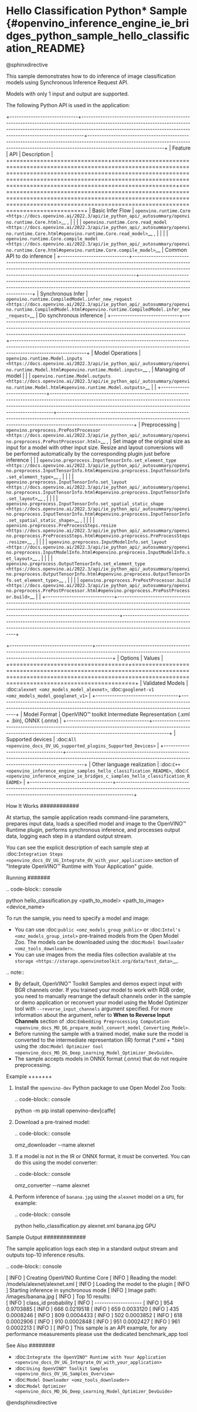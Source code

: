 # Hello Classification Python* Sample {#openvino_inference_engine_ie_bridges_python_sample_hello_classification_README}

@sphinxdirective

This sample demonstrates how to do inference of image classification models using Synchronous Inference Request API. 

Models with only 1 input and output are supported.

The following Python API is used in the application:

+-----------------------------+-------------------------------------------------------------------------------------------------------------------------------------------------------------------------------------------------------------------------------------------+--------------------------------------------------------------------------------------------------------------------------------------------------------------------------------------------+
| Feature                     | API                                                                                                                                                                                                                                       | Description                                                                                                                                                                                |
+=============================+===========================================================================================================================================================================================================================================+============================================================================================================================================================================================+
| Basic Infer Flow            | `openvino.runtime.Core <https://docs.openvino.ai/2022.3/api/ie_python_api/_autosummary/openvino.runtime.Core.html>`__ ,                                                                                                                   |                                                                                                                                                                                            |
|                             | `openvino.runtime.Core.read_model <https://docs.openvino.ai/2022.3/api/ie_python_api/_autosummary/openvino.runtime.Core.html#openvino.runtime.Core.read_model>`__ ,                                                                       |                                                                                                                                                                                            |
|                             | `openvino.runtime.Core.compile_model <https://docs.openvino.ai/2022.3/api/ie_python_api/_autosummary/openvino.runtime.Core.html#openvino.runtime.Core.compile_model>`__                                                                   | Common API to do inference                                                                                                                                                                 |
+-----------------------------+-------------------------------------------------------------------------------------------------------------------------------------------------------------------------------------------------------------------------------------------+--------------------------------------------------------------------------------------------------------------------------------------------------------------------------------------------+
| Synchronous Infer           | `openvino.runtime.CompiledModel.infer_new_request <https://docs.openvino.ai/2022.3/api/ie_python_api/_autosummary/openvino.runtime.CompiledModel.html#openvino.runtime.CompiledModel.infer_new_request>`__                                | Do synchronous inference                                                                                                                                                                   |
+-----------------------------+-------------------------------------------------------------------------------------------------------------------------------------------------------------------------------------------------------------------------------------------+--------------------------------------------------------------------------------------------------------------------------------------------------------------------------------------------+
| Model Operations            | `openvino.runtime.Model.inputs <https://docs.openvino.ai/2022.3/api/ie_python_api/_autosummary/openvino.runtime.Model.html#openvino.runtime.Model.inputs>`__ ,                                                                            | Managing of model                                                                                                                                                                          |
|                             | `openvino.runtime.Model.outputs <https://docs.openvino.ai/2022.3/api/ie_python_api/_autosummary/openvino.runtime.Model.html#openvino.runtime.Model.outputs>`__                                                                            |                                                                                                                                                                                            |
+-----------------------------+-------------------------------------------------------------------------------------------------------------------------------------------------------------------------------------------------------------------------------------------+--------------------------------------------------------------------------------------------------------------------------------------------------------------------------------------------+
| Preprocessing               | `openvino.preprocess.PrePostProcessor <https://docs.openvino.ai/2022.3/api/ie_python_api/_autosummary/openvino.preprocess.PrePostProcessor.html>`__ ,                                                                                     | Set image of the original size as input for a model with other input size. Resize and layout conversions will be performed automatically by the corresponding plugin just before inference |
|                             | `openvino.preprocess.InputTensorInfo.set_element_type <https://docs.openvino.ai/2022.3/api/ie_python_api/_autosummary/openvino.preprocess.InputTensorInfo.html#openvino.preprocess.InputTensorInfo.set_element_type>`__ ,                 |                                                                                                                                                                                            |
|                             | `openvino.preprocess.InputTensorInfo.set_layout <https://docs.openvino.ai/2022.3/api/ie_python_api/_autosummary/openvino.preprocess.InputTensorInfo.html#openvino.preprocess.InputTensorInfo.set_layout>`__ ,                             |                                                                                                                                                                                            |
|                             | `openvino.preprocess.InputTensorInfo.set_spatial_static_shape <https://docs.openvino.ai/2022.3/api/ie_python_api/_autosummary/openvino.preprocess.InputTensorInfo.html#openvino.preprocess.InputTensorInfo.set_spatial_static_shape>`__ , |                                                                                                                                                                                            |
|                             | `openvino.preprocess.PreProcessSteps.resize <https://docs.openvino.ai/2022.3/api/ie_python_api/_autosummary/openvino.preprocess.PreProcessSteps.html#openvino.preprocess.PreProcessSteps.resize>`__ ,                                     |                                                                                                                                                                                            |
|                             | `openvino.preprocess.InputModelInfo.set_layout <https://docs.openvino.ai/2022.3/api/ie_python_api/_autosummary/openvino.preprocess.InputModelInfo.html#openvino.preprocess.InputModelInfo.set_layout>`__ ,                                |                                                                                                                                                                                            |
|                             | `openvino.preprocess.OutputTensorInfo.set_element_type <https://docs.openvino.ai/2022.3/api/ie_python_api/_autosummary/openvino.preprocess.OutputTensorInfo.html#openvino.preprocess.OutputTensorInfo.set_element_type>`__ ,              |                                                                                                                                                                                            |
|                             | `openvino.preprocess.PrePostProcessor.build <https://docs.openvino.ai/2022.3/api/ie_python_api/_autosummary/openvino.preprocess.PrePostProcessor.html#openvino.preprocess.PrePostProcessor.build>`__                                      |                                                                                                                                                                                            |
+-----------------------------+-------------------------------------------------------------------------------------------------------------------------------------------------------------------------------------------------------------------------------------------+--------------------------------------------------------------------------------------------------------------------------------------------------------------------------------------------+

+-----------------------------------+-------------------------------------------------------------------------------------------------------------------------------------------------------------------+
| Options                           | Values                                                                                                                                                            |
+===================================+===================================================================================================================================================================+
| Validated Models                  | :doc:`alexnet <omz_models_model_alexnet>`, :doc:`googlenet-v1 <omz_models_model_googlenet_v1>`                                                                    |
+-----------------------------------+-------------------------------------------------------------------------------------------------------------------------------------------------------------------+
| Model Format                      | OpenVINO™ toolkit Intermediate Representation (.xml + .bin), ONNX (.onnx)                                                                                         |
+-----------------------------------+-------------------------------------------------------------------------------------------------------------------------------------------------------------------+
| Supported devices                 | :doc:`All <openvino_docs_OV_UG_supported_plugins_Supported_Devices>`                                                                                              |
+-----------------------------------+-------------------------------------------------------------------------------------------------------------------------------------------------------------------+
| Other language realization        | :doc:`C++ <openvino_inference_engine_samples_hello_classification_README>`, :doc:`C <openvino_inference_engine_ie_bridges_c_samples_hello_classification_README>` |
+-----------------------------------+-------------------------------------------------------------------------------------------------------------------------------------------------------------------+

How It Works
############

At startup, the sample application reads command-line parameters, prepares input data, loads a specified model and image to the OpenVINO™ Runtime plugin, performs synchronous inference, and processes output data, logging each step in a standard output stream.

You can see the explicit description of each sample step at :doc:`Integration Steps <openvino_docs_OV_UG_Integrate_OV_with_your_application>` section of "Integrate OpenVINO™ Runtime with Your Application" guide.

Running
#######

.. code-block:: console
   
   python hello_classification.py <path_to_model> <path_to_image> <device_name>

To run the sample, you need to specify a model and image:

- You can use :doc:`public <omz_models_group_public>` or :doc:`Intel's <omz_models_group_intel>` pre-trained models from the Open Model Zoo. The models can be downloaded using the :doc:`Model Downloader <omz_tools_downloader>`.
- You can use images from the media files collection available at `the storage <https://storage.openvinotoolkit.org/data/test_data>`__.

.. note::
  
   - By default, OpenVINO™ Toolkit Samples and demos expect input with BGR channels order. If you trained your model to work with RGB order, you need to manually rearrange the default channels order in the sample or demo application or reconvert your model using the Model Optimizer tool with ``--reverse_input_channels`` argument specified. For more information about the argument, refer to **When to Reverse Input Channels** section of :doc:`Embedding Preprocessing Computation <openvino_docs_MO_DG_prepare_model_convert_model_Converting_Model>`.
   - Before running the sample with a trained model, make sure the model is converted to the intermediate representation (IR) format (\*.xml + \*.bin) using the :doc:`Model Optimizer tool <openvino_docs_MO_DG_Deep_Learning_Model_Optimizer_DevGuide>`.
   - The sample accepts models in ONNX format (.onnx) that do not require preprocessing.

Example
+++++++

1. Install the ``openvino-dev`` Python package to use Open Model Zoo Tools:
   
   .. code-block:: console
      
      python -m pip install openvino-dev[caffe]

2. Download a pre-trained model:
   
   .. code-block:: console
      
      omz_downloader --name alexnet

3. If a model is not in the IR or ONNX format, it must be converted. You can do this using the model converter:
   
   .. code-block:: console
      
      omz_converter --name alexnet

4. Perform inference of ``banana.jpg`` using the ``alexnet`` model on a ``GPU``, for example:
   
   .. code-block:: console
      
      python hello_classification.py alexnet.xml banana.jpg GPU

Sample Output
#############

The sample application logs each step in a standard output stream and outputs top-10 inference results.

.. code-block:: console
   
   [ INFO ] Creating OpenVINO Runtime Core
   [ INFO ] Reading the model: /models/alexnet/alexnet.xml
   [ INFO ] Loading the model to the plugin
   [ INFO ] Starting inference in synchronous mode
   [ INFO ] Image path: /images/banana.jpg
   [ INFO ] Top 10 results:     
   [ INFO ] class_id probability
   [ INFO ] --------------------
   [ INFO ] 954      0.9703885
   [ INFO ] 666      0.0219518
   [ INFO ] 659      0.0033120
   [ INFO ] 435      0.0008246
   [ INFO ] 809      0.0004433
   [ INFO ] 502      0.0003852
   [ INFO ] 618      0.0002906
   [ INFO ] 910      0.0002848
   [ INFO ] 951      0.0002427
   [ INFO ] 961      0.0002213
   [ INFO ]
   [ INFO ] This sample is an API example, for any performance measurements please use the dedicated benchmark_app tool

See Also
########

- :doc:`Integrate the OpenVINO™ Runtime with Your Application <openvino_docs_OV_UG_Integrate_OV_with_your_application>`
- :doc:`Using OpenVINO™ Toolkit Samples <openvino_docs_OV_UG_Samples_Overview>`
- :doc:`Model Downloader <omz_tools_downloader>`
- :doc:`Model Optimizer <openvino_docs_MO_DG_Deep_Learning_Model_Optimizer_DevGuide>`

@endsphinxdirective

